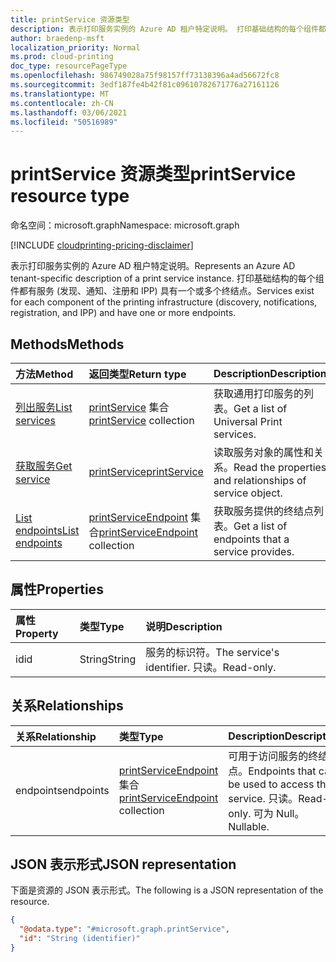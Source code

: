 ```yaml
---
title: printService 资源类型
description: 表示打印服务实例的 Azure AD 租户特定说明。 打印基础结构的每个组件都有服务 (例如发现、通知、注册和 IPP) 具有一个或多个终结点。
author: braedenp-msft
localization_priority: Normal
ms.prod: cloud-printing
doc_type: resourcePageType
ms.openlocfilehash: 986749028a75f98157ff73138396a4ad56672fc8
ms.sourcegitcommit: 3edf187fe4b42f81c09610782671776a27161126
ms.translationtype: MT
ms.contentlocale: zh-CN
ms.lasthandoff: 03/06/2021
ms.locfileid: "50516989"
---
```

# <a name="printservice-resource-type"></a><span data-ttu-id="f5b73-104">printService 资源类型</span><span class="sxs-lookup"><span data-stu-id="f5b73-104">printService resource type</span></span>

<span data-ttu-id="f5b73-105">命名空间：microsoft.graph</span><span class="sxs-lookup"><span data-stu-id="f5b73-105">Namespace: microsoft.graph</span></span>

[!INCLUDE [cloudprinting-pricing-disclaimer](../../includes/cloudprinting-pricing-disclaimer.md)]

<span data-ttu-id="f5b73-106">表示打印服务实例的 Azure AD 租户特定说明。</span><span class="sxs-lookup"><span data-stu-id="f5b73-106">Represents an Azure AD tenant-specific description of a print service instance.</span></span> <span data-ttu-id="f5b73-107">打印基础结构的每个组件都有服务 (发现、通知、注册和 IPP) 具有一个或多个终结点。</span><span class="sxs-lookup"><span data-stu-id="f5b73-107">Services exist for each component of the printing infrastructure (discovery, notifications, registration, and IPP) and have one or more endpoints.</span></span>

## <a name="methods"></a><span data-ttu-id="f5b73-108">Methods</span><span class="sxs-lookup"><span data-stu-id="f5b73-108">Methods</span></span>
|<span data-ttu-id="f5b73-109">方法</span><span class="sxs-lookup"><span data-stu-id="f5b73-109">Method</span></span>|<span data-ttu-id="f5b73-110">返回类型</span><span class="sxs-lookup"><span data-stu-id="f5b73-110">Return type</span></span>|<span data-ttu-id="f5b73-111">Description</span><span class="sxs-lookup"><span data-stu-id="f5b73-111">Description</span></span>|
|:---|:---|:---|
| [<span data-ttu-id="f5b73-112">列出服务</span><span class="sxs-lookup"><span data-stu-id="f5b73-112">List services</span></span>](../api/print-list-services.md) | <span data-ttu-id="f5b73-113">[printService](printservice.md) 集合</span><span class="sxs-lookup"><span data-stu-id="f5b73-113">[printService](printservice.md) collection</span></span> | <span data-ttu-id="f5b73-114">获取通用打印服务的列表。</span><span class="sxs-lookup"><span data-stu-id="f5b73-114">Get a list of Universal Print services.</span></span> |
| [<span data-ttu-id="f5b73-115">获取服务</span><span class="sxs-lookup"><span data-stu-id="f5b73-115">Get service</span></span>](../api/printservice-get.md) | [<span data-ttu-id="f5b73-116">printService</span><span class="sxs-lookup"><span data-stu-id="f5b73-116">printService</span></span>](printservice.md) | <span data-ttu-id="f5b73-117">读取服务对象的属性和关系。</span><span class="sxs-lookup"><span data-stu-id="f5b73-117">Read the properties and relationships of service object.</span></span> |
| [<span data-ttu-id="f5b73-118">List endpoints</span><span class="sxs-lookup"><span data-stu-id="f5b73-118">List endpoints</span></span>](../api/printservice-list-endpoints.md) | <span data-ttu-id="f5b73-119">[printServiceEndpoint](printserviceendpoint.md) 集合</span><span class="sxs-lookup"><span data-stu-id="f5b73-119">[printServiceEndpoint](printserviceendpoint.md) collection</span></span> | <span data-ttu-id="f5b73-120">获取服务提供的终结点列表。</span><span class="sxs-lookup"><span data-stu-id="f5b73-120">Get a list of endpoints that a service provides.</span></span> |

## <a name="properties"></a><span data-ttu-id="f5b73-121">属性</span><span class="sxs-lookup"><span data-stu-id="f5b73-121">Properties</span></span>
|<span data-ttu-id="f5b73-122">属性</span><span class="sxs-lookup"><span data-stu-id="f5b73-122">Property</span></span>|<span data-ttu-id="f5b73-123">类型</span><span class="sxs-lookup"><span data-stu-id="f5b73-123">Type</span></span>|<span data-ttu-id="f5b73-124">说明</span><span class="sxs-lookup"><span data-stu-id="f5b73-124">Description</span></span>|
|:---|:---|:---|
|<span data-ttu-id="f5b73-125">id</span><span class="sxs-lookup"><span data-stu-id="f5b73-125">id</span></span>|<span data-ttu-id="f5b73-126">String</span><span class="sxs-lookup"><span data-stu-id="f5b73-126">String</span></span>|<span data-ttu-id="f5b73-127">服务的标识符。</span><span class="sxs-lookup"><span data-stu-id="f5b73-127">The service's identifier.</span></span> <span data-ttu-id="f5b73-128">只读。</span><span class="sxs-lookup"><span data-stu-id="f5b73-128">Read-only.</span></span>|

## <a name="relationships"></a><span data-ttu-id="f5b73-129">关系</span><span class="sxs-lookup"><span data-stu-id="f5b73-129">Relationships</span></span>
|<span data-ttu-id="f5b73-130">关系</span><span class="sxs-lookup"><span data-stu-id="f5b73-130">Relationship</span></span>|<span data-ttu-id="f5b73-131">类型</span><span class="sxs-lookup"><span data-stu-id="f5b73-131">Type</span></span>|<span data-ttu-id="f5b73-132">Description</span><span class="sxs-lookup"><span data-stu-id="f5b73-132">Description</span></span>|
|:---|:---|:---|
|<span data-ttu-id="f5b73-133">endpoints</span><span class="sxs-lookup"><span data-stu-id="f5b73-133">endpoints</span></span>|<span data-ttu-id="f5b73-134">[printServiceEndpoint](printserviceendpoint.md) 集合</span><span class="sxs-lookup"><span data-stu-id="f5b73-134">[printServiceEndpoint](printserviceendpoint.md) collection</span></span>| <span data-ttu-id="f5b73-135">可用于访问服务的终结点。</span><span class="sxs-lookup"><span data-stu-id="f5b73-135">Endpoints that can be used to access the service.</span></span> <span data-ttu-id="f5b73-136">只读。</span><span class="sxs-lookup"><span data-stu-id="f5b73-136">Read-only.</span></span> <span data-ttu-id="f5b73-137">可为 Null。</span><span class="sxs-lookup"><span data-stu-id="f5b73-137">Nullable.</span></span>|

## <a name="json-representation"></a><span data-ttu-id="f5b73-138">JSON 表示形式</span><span class="sxs-lookup"><span data-stu-id="f5b73-138">JSON representation</span></span>
<span data-ttu-id="f5b73-139">下面是资源的 JSON 表示形式。</span><span class="sxs-lookup"><span data-stu-id="f5b73-139">The following is a JSON representation of the resource.</span></span>
<!-- {
  "blockType": "resource",
  "keyProperty": "id",
  "@odata.type": "microsoft.graph.printService",
  "openType": false
}
-->
``` json
{
  "@odata.type": "#microsoft.graph.printService",
  "id": "String (identifier)"
}
```

